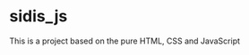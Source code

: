 # sidis_js

This is a project based on the pure HTML, CSS and JavaScript
<!--
You can see how it's work by this [link](https://vitaliimalynka.github.io/sidis_js/)
-->
